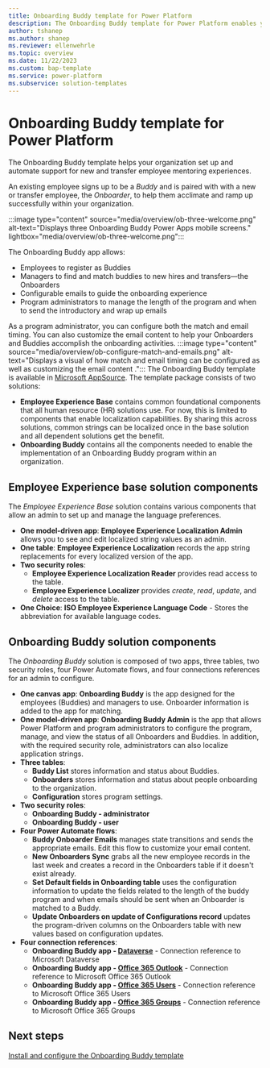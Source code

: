 ```yaml
---
title: Onboarding Buddy template for Power Platform
description: The Onboarding Buddy template for Power Platform enables you to quickly set up an app that allows you to match new employees to Buddies who help with the onboarding process.
author: tshanep
ms.author: shanep
ms.reviewer: ellenwehrle
ms.topic: overview
ms.date: 11/22/2023
ms.custom: bap-template
ms.service: power-platform
ms.subservice: solution-templates
---
```


# Onboarding Buddy template for Power Platform

The Onboarding Buddy template helps your organization set up and automate support for new and transfer employee mentoring experiences.

An existing employee signs up to be a *Buddy* and is paired with with a new or transfer employee, the *Onboarder*, to help them acclimate and ramp up successfully within your organization.

:::image type="content" source="media/overview/ob-three-welcome.png" alt-text="Displays three Onboarding Buddy Power Apps mobile screens." lightbox="media/overview/ob-three-welcome.png":::

The Onboarding Buddy app allows:

- Employees to register as Buddies
- Managers to find and match buddies to new hires and transfers—the Onboarders
- Configurable emails to guide the onboarding experience
- Program administrators to manage the length of the program and when to send the introductory and wrap up emails

As a program administrator, you can configure both the match and email timing. You can also customize the email content to help your Onboarders and Buddies accomplish the onboarding activities.
:::image type="content" source="media/overview/ob-configure-match-and-emails.png" alt-text="Displays a visual of how match and email timing can be configured as well as customizing the email content .":::
The Onboarding Buddy template is available in [Microsoft AppSource](<https://aka.ms/AccessOnboardingBuddyTemplate>). The template package consists of two solutions:

- **Employee Experience Base** contains common foundational components that all human resource (HR) solutions use. For now, this is limited to components that enable localization capabilities. By sharing this across solutions, common strings can be localized once in the base solution and all dependent solutions get the benefit.
- **Onboarding Buddy** contains all the components needed to enable the implementation of an Onboarding Buddy program within an organization.

## Employee Experience base solution components

The *Employee Experience Base* solution contains various components that allow an admin to set up and manage the language preferences.

- **One model-driven app**: **Employee Experience Localization Admin** allows you to see and edit localized string values as an admin.
- **One table**: **Employee Experience Localization** records the app string replacements for every localized version of the app.
- **Two security roles**:
  - **Employee Experience Localization Reader** provides read access to the table.
  - **Employee Experience Localizer** provides *create*, *read*, *update*, and *delete* access to the table.
- **One Choice**: **ISO Employee Experience Language Code** - Stores the abbreviation for available language codes.

## Onboarding Buddy solution components

The *Onboarding Buddy* solution is composed of two apps, three tables, two security roles, four Power Automate flows, and four connections references for an admin to configure.

- **One canvas app**: **Onboarding Buddy** is the app designed for the employees (Buddies) and managers to use. Onboarder information is added to the app for matching.
- **One model-driven app**: **Onboarding Buddy Admin** is the app that allows Power Platform and program administrators to configure the program, manage, and view the status of all Onboarders and Buddies. In addition, with the required security role, administrators can also localize application strings.
- **Three tables**:
  - **Buddy List** stores information and status about Buddies.
  - **Onboarders** stores information and status about people onboarding to the organization.
  - **Configuration** stores program settings.
- **Two security roles**:
  - **Onboarding Buddy - administrator**
  - **Onboarding Buddy - user**
- **Four Power Automate flows**:
  - **Buddy Onboarder Emails** manages state transitions and sends the appropriate emails. Edit this flow to customize your email content.
  - **New Onboarders Sync** grabs all the new employee records in the last week and creates a record in the Onboarders table if it doesn't exist already.
  - **Set Default fields in Onboarding table** uses the configuration information to update the fields related to the length of the buddy program and when emails should be sent when an Onboarder is matched to a Buddy.
  - **Update Onboarders on update of Configurations record** updates the program-driven columns on the Onboarders table with new values based on configuration updates.
- **Four connection references**:
  - **Onboarding Buddy app - [Dataverse](/connectors/commondataserviceforapps/)** - Connection reference to Microsoft Dataverse
  - **Onboarding Buddy app - [Office 365 Outlook](/connectors/office365/)** - Connection reference to Microsoft Office 365 Outlook
  - **Onboarding Buddy app - [Office 365 Users](/connectors/office365users/)** - Connection reference to Microsoft Office 365 Users
  - **Onboarding Buddy app - [Office 365 Groups](/connectors/office365groups/)** - Connection reference to Microsoft Office 365 Groups

## Next steps

[Install and configure the Onboarding Buddy template](install-and-configure.md)
